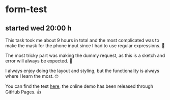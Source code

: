 # form-test
## started wed 20:00 h

This task took me about 9 hours in total and the most complicated was to make the mask for the phone input since I had to use regular expressions. :grimacing: 

The most tricky part was making the dummy request, as this is a sketch and error will always be expected. :thinking:

I always enjoy doing the layout and styling, but the functionality is always where I learn the most. :nerd_face:

You can find the test [here](https://normsss.github.io/form-test/), the online demo has been released through GitHub Pages. :+1:


